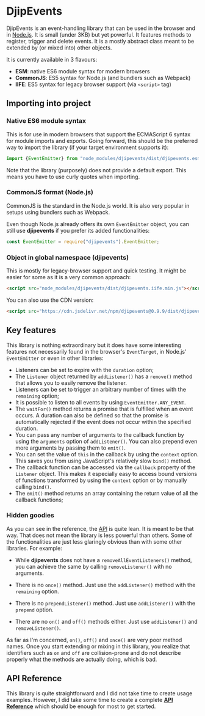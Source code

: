 # DjipEvents

DjipEvents is an event-handling library that can be used in the browser and in 
[Node.js](https://nodejs.org). It is small (under 3KB) but yet powerful. It features methods to 
register, trigger and delete events. It is a mostly abstract class meant to be extended by (or mixed 
into) other objects. 
 
It is currently available in 3 flavours:

  * **ESM**: native ES6 module syntax for modern browsers
  * **CommonJS**: ES5 syntax for Node.js (and bundlers such as Webpack)
  * **IIFE**: ES5 syntax for legacy browser support (via `<script>` tag)

## Importing into project

### Native ES6 module syntax

This is for use in modern browsers that support the ECMAScript 6 syntax for module imports and 
exports. Going forward, this should be the preferred way to import the library (if your target 
environment supports it):

```javascript
import {EventEmitter} from "node_modules/djipevents/dist/djipevents.esm.min.js";
```
Note that the library (purposely) does not provide a default export. This means you have to use 
curly quotes when importing.

### CommonJS format (Node.js)

CommonJS is the standard in the Node.js world. It is also very popular in setups using bundlers such 
as Webpack.

Even though Node.js already offers its own `EventEmitter` object, you can still use **djipevents** 
if you prefer its added functionalities: 

```javascript
const EventEmitter = require("djipevents").EventEmitter;
```

### Object in global namespace (djipevents)

This is mostly for legacy-browser support and quick testing. It might be easier for some as it is a 
very common approach:

```html
<script src="node_modules/djipevents/dist/djipevents.iife.min.js"></script>
```

You can also use the CDN version:

```html
<script src="https://cdn.jsdelivr.net/npm/djipevents@0.9.9/dist/djipevents.iife.min.js"></script>

```

## Key features

This library is nothing extraordinary but it does have some interesting features not necessarily 
found in the browser's `EventTarget`, in Node.js' `EventEmitter` or even in other libraries:

  * Listeners can be set to expire with the `duration` option;
  * The `Listener` object returned by `addListener()` has a `remove()` method that allows you to 
    easily remove the listener.
  * Listeners can be set to trigger an arbitrary number of times with the `remaining` option;
  * It is possible to listen to all events by using `EventEmitter.ANY_EVENT`.
  * The `waitFor()` method returns a promise that is fulfilled when an event occurs. A duration can 
    also be defined so that the promise is automatically rejected if the event does not occur within 
    the specified duration.
  * You can pass any number of arguments to the callback function by using the `arguments` option of
    `addListener()`. You can also prepend even more arguments by passing them to `emit()`. 
  * You can set the value of `this` in the callback by using the `context` option. This saves you 
    from using JavaScript's relatively slow `bind()` method.
  * The callback function can be accessed via the `callback` property of the `Listener` object. This
    makes it especially easy to access bound versions of functions transformed by using the 
    `context` option or by manually calling `bind()`.
  * The `emit()` method returns an array containing the return value of all the callback functions;
  
### Hidden goodies
  
As you can see in the reference, the [API](https://djipco.github.io/djipevents/EventEmitter.html) is 
quite lean. It is meant to be that way. That does not mean the library is less powerful than others. 
Some of the functionalities are just less glaringly obvious than with some other libraries. For 
example:

  * While **djipevents** does not have a `removeAllEventListeners()` method, you can achieve the 
    same by calling `removeListener()` with no arguments.
  
  * There is no `once()` method. Just use the `addListener()` method with the `remaining` option.

  * There is no `prependListener()` method. Just use `addListener()` with the `prepend` option.

  * There are no `on()` and `off()` methods either. Just use `addListener()` and `removeListener()`. 
  
As far as I'm concerned, `on()`,  `off()` and `once()` are very poor method names. Once you start 
extending or mixing in this library, you realize that identifiers such as `on` and `off` are 
collision-prone and do not describe properly what the methods are actually doing, which is bad.

## API Reference

This library is quite straightforward and I did not take time to create usage examples. However, I 
did take some time to create a complete 
**[API Reference](https://djipco.github.io/djipevents/EventEmitter.html)** which should be enough 
for most to get started.
